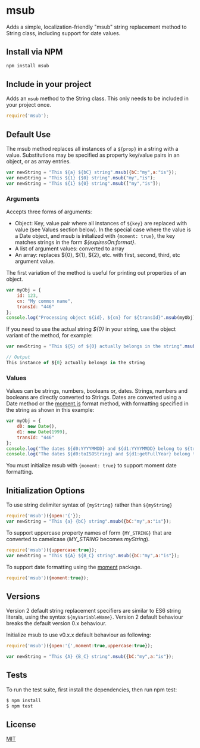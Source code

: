 # msub
Adds a simple, localization-friendly "msub" string replacement method to String class, including support for date values.

## Install via NPM

```bash
npm install msub
```

## Include in your project

Adds an ```msub``` method to the String class. This only needs to be included in your project once.

```javascript
require('msub');
```
## Default Use

The msub method replaces all instances of a ```${prop}``` in a string with a value.
Substitutions may be specified as property key/value pairs in an object, or as array entries.

```javascript
var newString = "This ${a} ${bC} string".msub({bC:"my",a:"is"});
var newString = "This ${1} {$0} string".msub("my","is");
var newString = "This ${1} ${0} string".msub(["my","is"]);
```

### Arguments

Accepts three forms of arguments:

* Object: Key, value pair where all instances of ```${key}``` are replaced with value (see Values section below).
In the special case where the value is a Date object, and msub is initalized with ```{moment: true}```, the key matches strings in the form _${expiresOn:format}_.
* A list of argument values: converted to array
* An array: replaces ${0}, ${1}, ${2}, etc. with first, second, third, etc argument value.

The first variation of the method is useful for printing out properties of an object.

```javascript
var myObj = {
    id: 123,
    cn: "My common name",
    transId: "446"
};
console.log("Processing object ${id}, ${cn} for ${transId}".msub(myObj));
```

If you need to use the actual string _${0}_ in your string, use the object variant
of the method, for example:

```javascript
var newString = "This ${S} of ${0} actually belongs in the string".msub({s:"instance"});

// Output
This instance of ${0} actually belongs in the string
```

### Values

Values can be strings, numbers, booleans or, dates. Strings, numbers and booleans are directly converted to Strings.
Dates are converted using a Date method or the [moment.js](http://momentjs.com/) format method, 
with formatting specified in the string as shown in this example:

```javascript
var myObj = {
    d0: new Date(),
    d1: new Date(1999),
    transId: "446"
};
console.log("The dates ${d0:YYYYMMDD} and ${d1:YYYYMMDD} belong to ${transId}".msub(myObj));
console.log("The dates ${d0:toISOString} and ${d1:getFullYear} belong to ${transId}".msub(myObj));
```

You must initialize msub with ```{moment: true}``` to support moment date formatting.

## Initialization Options

To use string delimiter syntax of ```{myString}``` rather than ```${myString}```

```javascript
require('msub')({open:'{'});
var newString = "This {a} {bC} string".msub({bC:"my",a:"is"});
```

To support uppercase property names of form ```{MY_STRING}``` that are converted to camelcase (_MY_STRING_ becomes _myString_).

```javascript
require('msub')({uppercase:true});
var newString = "This ${A} ${B_C} string".msub({bC:"my",a:"is"});
```
To support date formatting using the [moment](https://momentjs.com/) package.

```javascript
require('msub')({moment:true});
```

## Versions

Version 2 default string replacement specifiers are similar to ES6 string literals, using
the syntax ````${myVariableName}````.
Version 2 default behaviour breaks the default version 0.x behaviour.

Initialize msub to use v0.x.x default behaviour as following:

```javascript
require('msub')({open:'{',moment:true,uppercase:true});

var newString = "This {A} {B_C} string".msub({bC:"my",a:"is"});
```

## Tests

To run the test suite, first install the dependencies, then run npm test:

```bash
$ npm install
$ npm test
```

## License

[MIT](https://github.com/strongloop/express/blob/master/LICENSE)
